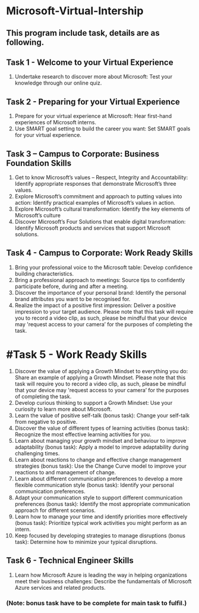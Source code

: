 # Microsoft-Virtual-Intership
## This program include task, details are as following.
## Task 1 - Welcome to your Virtual Experience
 1. Undertake research to discover more about Microsoft: Test your knowledge through our online quiz.

## Task 2 - Preparing for your Virtual Experience
 1. Prepare for your virtual experience at Microsoft: Hear first-hand experiences of Microsoft interns.
 2. Use SMART goal setting to build the career you want: Set SMART goals for your virtual experience.

## Task 3 – Campus to Corporate: Business Foundation Skills
 1. Get to know Microsoft’s values – Respect, Integrity and Accountability: Identify appropriate responses that demonstrate Microsoft’s three values.
 2. Explore Microsoft’s commitment and approach to putting values into action: Identify practical examples of Microsoft’s values in action.
 3. Explore Microsoft’s cultural transformation: Identify the key elements of Microsoft’s culture
 4. Discover Microsoft’s Four Solutions that enable digital transformation: Identify Microsoft products and services that support Microsoft solutions.

## Task 4 - Campus to Corporate: Work Ready Skills
 1. Bring your professional voice to the Microsoft table: Develop confidence building characteristics.
 2. Bring a professional approach to meetings: Source tips to confidently participate before, during and after a meeting.
 3. Discover the importance of your personal brand: Identify the personal brand attributes you want to be recognised for.
 4. Realize the impact of a positive first impression: Deliver a positive impression to your target audience. Please note that this task will require you to record a video clip, as such, please be mindful that your device may 'request access to your camera’ for the purposes of completing the task.

# #Task 5 - Work Ready Skills
 1. Discover the value of applying a Growth Mindset to everything you do: Share an example of applying a Growth Mindset. Please note that this task will require you to record a video clip, as such, please be mindful that your device may 'request access to your camera’ for the purposes of completing the task.
 2. Develop curious thinking to support a Growth Mindset: Use your curiosity to learn more about Microsoft.
 3. Learn the value of positive self-talk (bonus task): Change your self-talk from negative to positive.
 4. Discover the value of different types of learning activities (bonus task): Recognize the most effective learning activities for you.
 5. Learn about managing your growth mindset and behaviour to improve adaptability (bonus task): Apply a model to improve adaptability during challenging times.
 6. Learn about reactions to change and effective change management strategies (bonus task): Use the Change Curve model to improve your reactions to and management of change.
 7. Learn about different communication preferences to develop a more flexible communication style (bonus task): Identify your personal communication preferences.
 8. Adapt your communication style to support different communication preferences (bonus task): Identify the most appropriate communication approach for different scenarios.
 9. Learn how to manage your time and identify priorities more effectively (bonus task): Prioritize typical work activities you might perform as an intern.
 10. Keep focused by developing strategies to manage disruptions (bonus task): Determine how to minimize your typical disruptions.

## Task 6 - Technical Engineer Skills
 1. Learn how Microsoft Azure is leading the way in helping organizations meet their business challenges: Describe the fundamentals of Microsoft Azure services and related products.

### (Note: bonus task have to be complete for main task to fulfil.)
